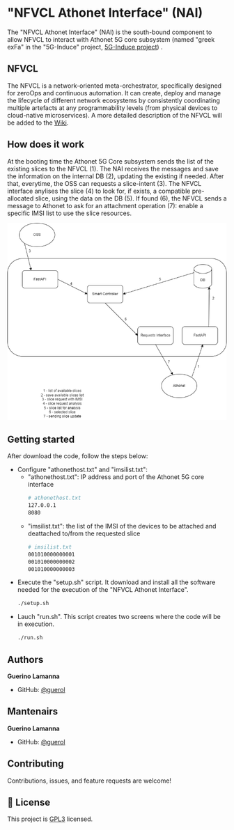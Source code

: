# "NFVCL Athonet Interface" (NAI)
The "NFVCL Athonet Interface" (NAI) is the south-bound component to allow NFVCL to interact with Athonet 5G core subsystem (named "greek exFa" in the "5G-Induce" project, [5G-Induce project](https://www.5g-induce.eu/)) .

## NFVCL
The NFVCL is a network-oriented meta-orchestrator, specifically designed for zeroOps and continuous automation. 
It can create, deploy and manage the lifecycle of different network ecosystems by consistently coordinating multiple 
artefacts at any programmability levels (from physical devices to cloud-native microservices).
A more detailed description of the NFVCL will be added to the [Wiki](https://nfvcl-ng.readthedocs.io/en/latest/index.html).

## How does it work
At the booting time the Athonet 5G Core subsystem sends the list of the existing slices to the NFVCL (1).
The NAI receives the messages and save the information on the internal DB (2), updating the existing if needed.
After that, everytime, the OSS can requests a slice-intent (3).
The NFVCL interface anylises the slice (4) to look for, if exists, a compatible pre-allocated slice, using the data on the DB (5).
If found (6), the NFVCL sends a message to Athonet to ask for an attachment operation (7): enable a specific IMSI list to use the slice resources.

![NFVCL-Athonet-interface.png](docs/NFVCL-Athonet-interface.png)

## Getting started
After download the code, follow the steps below:
- Configure "athonethost.txt" and "imsilist.txt":
  - "athonethost.txt": IP address and port of the Athonet 5G core interface
    ``` bash
    # athonethost.txt
    127.0.0.1
    8080
    ```
  - "imsilist.txt": the list of the IMSI of the devices to be attached and deattached to/from the requested slice
    ``` bash
    # imsilist.txt
    001010000000001
    001010000000002
    001010000000003
    ```
- Execute the "setup.sh" script. It download and install all the software needed for the execution of the "NFVCL Athonet Interface".
  ``` bash
  ./setup.sh
  ```
- Lauch "run.sh". This script creates two screens where the code will be in execution.
  ``` bash
  ./run.sh
  ```



## Authors
**Guerino Lamanna**

- GitHub: [@guerol](https://github.com/guerol)

## Mantenairs
**Guerino Lamanna**

- GitHub: [@guerol](https://github.com/guerol)

## Contributing

Contributions, issues, and feature requests are welcome!

## 📝 License

This project is [GPL3](./LICENSE) licensed.
